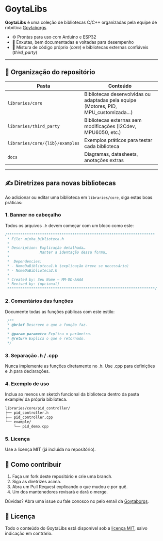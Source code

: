 # GoytaLibs

**GoytaLibs** é uma coleção de bibliotecas C/C++ organizadas pela equipe de robótica [Goytaborgs](https://www.goytaborgs.com.br).

- ⚙️ Prontas para uso com Arduino e ESP32
- 📐 Enxutas, bem documentadas e voltadas para desempenho
- 🧠 Mistura de código próprio (_core_) e bibliotecas externas confiáveis (_third_party_)

---

## 📁 Organização do repositório

| Pasta                  | Conteúdo                                                                 |
|------------------------|--------------------------------------------------------------------------|
| `libraries/core`       | Bibliotecas desenvolvidas ou adaptadas pela equipe (Motores, PID, MPU_customizada…) |
| `libraries/third_party`| Bibliotecas externas sem modificações (I2Cdev, MPU6050, etc.)         |
| `libraries/core/{lib}/examples`             | Exemplos práticos para testar cada biblioteca                            |
| `docs`                 | Diagramas, datasheets, anotações extras                                  |

---

## ✍️ Diretrizes para novas bibliotecas

Ao adicionar ou editar uma biblioteca em `libraries/core`, siga estas boas práticas:

### 1. Banner no cabeçalho

Todos os arquivos `.h` devem começar com um bloco como este:

```cpp
/********************************************************************
 * File: minha_biblioteca.h
 * 
 * Description: Explicação detalhada…
 *              Manter a identação dessa forma…
 * 
 *  Dependencies:
 * - NomeDaBiblioteca1.h (explicação breve se necessário)
 * - NomeDaBiblioteca2.h
 *
 * Created by: Seu Nome – MM-DD-AAAA
 * Revised by: (opcional)
 ********************************************************************/
```

### 2. Comentários das funções

Documente todas as funções públicas com este estilo:

```cpp
 /**
 * @brief Descreve o que a função faz.
 * 
 * @param parametro Explica o parâmetro.
 * @return Explica o que é retornado.
 */
```
### 3. Separação .h / .cpp

Nunca implemente as funções diretamente no .h. Use .cpp para definições e .h para declarações.

### 4. Exemplo de uso

Inclua ao menos um sketch funcional da biblioteca dentro da pasta example/ da própria biblioteca.

```bash
libraries/core/pid_controller/
├── pid_controller.h
├── pid_controller.cpp
└── example/
    └── pid_demo.cpp
```
### 5. Licença

Use a licença MIT (já incluída no repositório).

## 🤝 Como contribuir
1. Faça um fork deste repositório e crie uma branch.
2. Siga as diretrizes acima.
3. Abra um Pull Request explicando o que mudou e por quê.
4. Um dos mantenedores revisará e dará o merge.


Dúvidas? Abra uma issue ou fale conosco no pelo email da [Goytaborgs](goytaborgs.centro@iff.edu.br).

## 📜 Licença
Todo o conteúdo do GoytaLibs está disponível sob a [licença MIT](https://web.mit.edu/), salvo indicação em contrário.